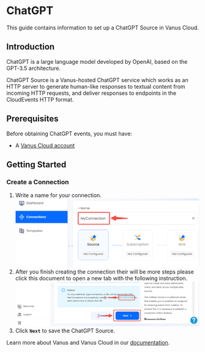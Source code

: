 # ChatGPT

This guide contains information to set up a ChatGPT Source in Vanus Cloud.

## Introduction

ChatGPT is a large language model developed by OpenAI, based on the GPT-3.5 architecture.

ChatGPT Source is a Vanus-hosted ChatGPT service which works as an HTTP server to generate human-like responses to textual content from incoming HTTP requests,
and deliver responses to endpoints in the CloudEvents HTTP format.

## Prerequisites

Before obtaining ChatGPT events, you must have:

- A [Vanus Cloud account](https://cloud.vanus.ai)

## Getting Started

### Create a Connection

1. Write a name for your connection.
![img.png](images/connection.png)
2. After you finish creating the connection their will be more steps please click this document to open a new tab with the following instruction.
   ![img.png](images/webhook_setup.png)
3. Click **`Next`** to save the ChatGPT Source.

Learn more about Vanus and Vanus Cloud in our [documentation](https://docs.vanus.ai).
